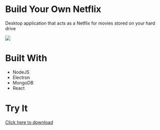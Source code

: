 # Build Your Own Netflix

Desktop application that acts as a Netflix for movies stored on your hard drive

<img src="https://s3.us-east-2.amazonaws.com/aj-website-file-storage/images/screenshot.png" />

# Built With

* NodeJS
* Electron
* MongoDB
* React

# Try It

<a href="https://aj-website-file-storage.s3.us-east-2.amazonaws.com/FilmHub.zip" rel="nofollow">Click here to download</a>

